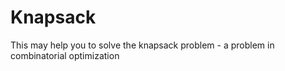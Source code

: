 # Knapsack
This may help you to solve the knapsack problem - a problem in combinatorial optimization

